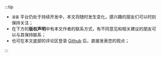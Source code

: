 :::tip

- `滚蛋` 平台仍处于持续开发中，本文将随时发生变化，感兴趣的朋友们可以时刻保持关注；
- 在下方的**版权声明**中有本文作者的联系方式，有不同意见和相关建议的朋友可以与其保持联系；
- 也可在本文底部的评论区登录 [Github](https://github.com/) 后，直接发表您的观点；

:::